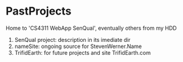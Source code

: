 PastProjects
============

Home to 'CS4311 WebApp SenQual', eventually others from my HDD


1. SenQual project: description in its imediate dir
2. nameSite: ongoing source for StevenWerner.Name
3. TrifidEarth: for future projects and site TrifidEarth.com
